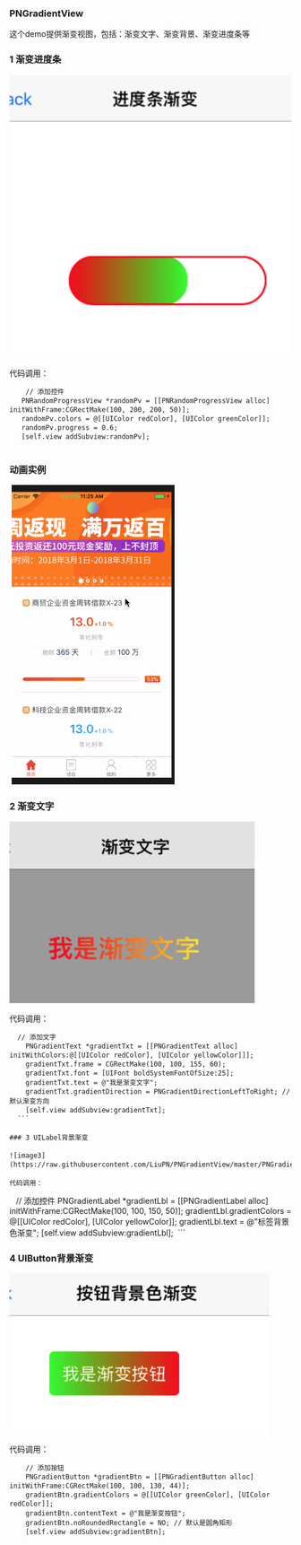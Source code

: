 ### PNGradientView
这个demo提供渐变视图，包括：渐变文字、渐变背景、渐变进度条等

### 1 渐变进度条

![image1](https://raw.githubusercontent.com/LiuPN/PNGradientView/master/PNGradientViewDemo/PNGradientViewDemo/GradientVc/1_.png)

代码调用：
 ```
     // 添加控件
    PNRandomProgressView *randomPv = [[PNRandomProgressView alloc] initWithFrame:CGRectMake(100, 200, 200, 50)];
    randomPv.colors = @[[UIColor redColor], [UIColor greenColor]];
    randomPv.progress = 0.6;
    [self.view addSubview:randomPv];
    
```
### 动画实例
  
  ![gif](https://github.com/LiuPN/PNGradientView/blob/master/PNGradientViewDemo/PNGradientViewDemo/GradientVc/qazxsw1.gif)

### 2 渐变文字

![image2](https://raw.githubusercontent.com/LiuPN/PNGradientView/master/PNGradientViewDemo/PNGradientViewDemo/GradientVc/2_.png)

代码调用：
```
  // 添加文字
    PNGradientText *gradientTxt = [[PNGradientText alloc] initWithColors:@[[UIColor redColor], [UIColor yellowColor]]];
    gradientTxt.frame = CGRectMake(100, 100, 155, 60);
    gradientTxt.font = [UIFont boldSystemFontOfSize:25];
    gradientTxt.text = @"我是渐变文字";
    gradientTxt.gradientDirection = PNGradientDirectionLeftToRight; // 默认渐变方向
    [self.view addSubview:gradientTxt];
  ```

### 3 UILabel背景渐变

![image3](https://raw.githubusercontent.com/LiuPN/PNGradientView/master/PNGradientViewDemo/PNGradientViewDemo/GradientVc/3_.png)

代码调用：
```
    // 添加控件
    PNGradientLabel  *gradientLbl = [[PNGradientLabel alloc] initWithFrame:CGRectMake(100, 100, 150, 50)];
    gradientLbl.gradientColors = @[[UIColor redColor], [UIColor yellowColor]];
    gradientLbl.text = @"标签背景色渐变";
    [self.view addSubview:gradientLbl];
  ```

### 4 UIButton背景渐变

![image4](https://raw.githubusercontent.com/LiuPN/PNGradientView/master/PNGradientViewDemo/PNGradientViewDemo/GradientVc/4_.png)

代码调用：
```
    // 添加按钮
    PNGradientButton *gradientBtn = [[PNGradientButton alloc] initWithFrame:CGRectMake(100, 100, 130, 44)];
    gradientBtn.gradientColors = @[[UIColor greenColor], [UIColor redColor]];
    gradientBtn.contentText = @"我是渐变按钮";
    gradientBtn.noRoundedRectangle = NO; // 默认是圆角矩形
    [self.view addSubview:gradientBtn];
 ```
